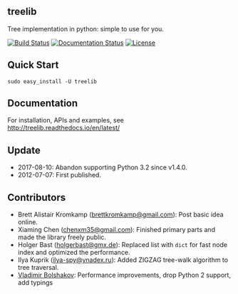 treelib
-------

Tree implementation in python: simple to use for you.

[![Build Status](https://travis-ci.org/caesar0301/treelib.svg?branch=master)](https://travis-ci.org/caesar0301/treelib)
[![Documentation Status](https://readthedocs.org/projects/treelib/badge/?version=latest)](http://treelib.readthedocs.io/en/latest/?badge=latest)
[![License](https://img.shields.io/badge/License-Apache%202.0-blue.svg)](https://opensource.org/licenses/Apache-2.0)


Quick Start
-----------

    sudo easy_install -U treelib

Documentation
-------------

For installation, APIs and examples, see http://treelib.readthedocs.io/en/latest/

Update
-------

* 2017-08-10: Abandon supporting Python 3.2 since v1.4.0.
* 2012-07-07: First published.


Contributors
------------

* Brett Alistair Kromkamp (brettkromkamp@gmail.com): Post basic idea online.
* Xiaming Chen (chenxm35@gmail.com): Finished primary parts and made the library freely public.
* Holger Bast (holgerbast@gmx.de): Replaced list with `dict` for fast node index and optimized the performance.
* Ilya Kuprik (ilya-spy@ynadex.ru): Added ZIGZAG tree-walk algorithm to tree traversal.
* [Vladimir Bolshakov](https://github.com/vovanbo): Performance improvements, drop Python 2 support, add typings 
